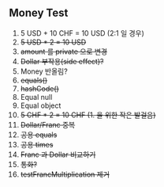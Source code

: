 Money Test
---
1. 5 USD + 10 CHF = 10 USD (2:1 일 경우)
2. ~~5 USD * 2 = 10 USD~~
3. ~~amount 를 private 으로 변경~~
4. ~~Dollar 부작용(side effect)?~~
5. Money 반올림?
6. ~~equals()~~
7. ~~hashCode()~~
8. Equal null
9. Equal object
10. ~~5 CHF * 2 = 10 CHF (1. 을 위한 작은 발걸음)~~
11. ~~Dollar/Franc 중복~~
12. ~~공용 equals~~
13. ~~공용 times~~
14. ~~Franc 과 Dollar 비교하기~~
15. ~~통화?~~
16. ~~testFrancMultiplication 제거~~